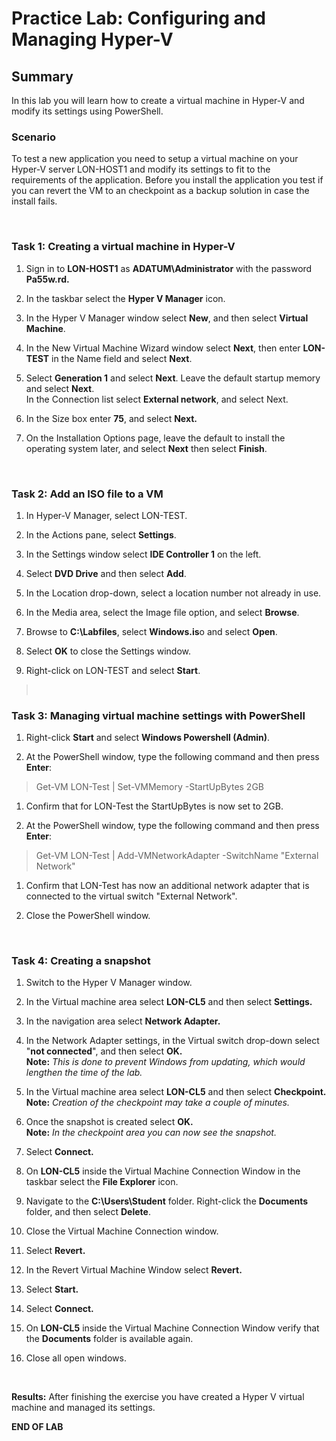 # Practice Lab: Configuring and Managing Hyper-V

## Summary

In this lab you will learn how to create a virtual machine in Hyper-V and modify
its settings using PowerShell.


### Scenario

To test a new application you need to setup a virtual machine on your Hyper-V
server LON-HOST1 and modify its settings to fit to the requirements of the
application. Before you install the application you test if you can revert the
VM to an checkpoint as a backup solution in case the install fails.

 

### Task 1: Creating a virtual machine in Hyper-V

1.  Sign in to **LON-HOST1** as **ADATUM\\Administrator** with the password
    **Pa55w.rd.**

2.  In the taskbar select the **Hyper V Manager** icon.

3.  In the Hyper V Manager window select **New**, and then select **Virtual
    Machine**.

4.  In the New Virtual Machine Wizard window select **Next**, then enter
    **LON-TEST** in the Name field and select **Next**.

5.  Select **Generation 1** and select **Next**. Leave the default startup
    memory and select **Next**.  
    In the Connection list select **External network**, and select Next.

6.  In the Size box enter **75**, and select **Next.**

7.  On the Installation Options page, leave the default to install the operating
    system later, and select **Next** then select **Finish**.

 

### Task 2: Add an ISO file to a VM

1.  In Hyper-V Manager, select LON-TEST.

2.  In the Actions pane, select **Settings**.

3.  In the Settings window select **IDE Controller 1** on the left.

4.  Select **DVD Drive** and then select **Add**.

5.  In the Location drop-down, select a location number not already in use.

6.  In the Media area, select the Image file option, and select **Browse**.

7.  Browse to **C:\\Labfiles**, select **Windows.is**o and select **Open**.

8.  Select **OK** to close the Settings window.

9.  Right-click on LON-TEST and select **Start**.

>    

### Task 3: Managing virtual machine settings with PowerShell

1.  Right-click **Start** and select **Windows Powershell (Admin)**.

2.  At the PowerShell window, type the following command and then press
    **Enter**:

>   Get-VM LON-Test \| Set-VMMemory -StartUpBytes 2GB

1.  Confirm that for LON-Test the StartUpBytes is now set to 2GB.

2.  At the PowerShell window, type the following command and then press
    **Enter**:

>   Get-VM LON-Test \| Add-VMNetworkAdapter -SwitchName "External Network"

1.  Confirm that LON-Test has now an additional network adapter that is
    connected to the virtual switch "External Network".

2.  Close the PowerShell window.

 

### Task 4: Creating a snapshot

1.  Switch to the Hyper V Manager window.

2.  In the Virtual machine area select **LON-CL5** and then select **Settings.**

3.  In the navigation area select **Network Adapter.**

4.  In the Network Adapter settings, in the Virtual switch drop-down select
    "**not connected**", and then select **OK.**  
    **Note:** *This is done to prevent Windows from updating, which would
    lengthen the time of the lab.*

5.  In the Virtual machine area select **LON-CL5** and then select
    **Checkpoint.**  
    **Note:** *Creation of the checkpoint may take a couple of minutes.*

6.  Once the snapshot is created select **OK.**  
    **Note:** *In the checkpoint area you can now see the snapshot.*

7.  Select **Connect.**

8.  On **LON-CL5** inside the Virtual Machine Connection Window in the taskbar
    select the **File Explorer** icon.

9.  Navigate to the **C:\\Users\\Student** folder. Right-click the **Documents**
    folder, and then select **Delete**.

10. Close the Virtual Machine Connection window.

11. Select **Revert.**

12. In the Revert Virtual Machine Window select **Revert.**

13. Select **Start.**

14. Select **Connect.**

15. On **LON-CL5** inside the Virtual Machine Connection Window verify that the
    **Documents** folder is available again.

16. Close all open windows.

 

**Results:** After finishing the exercise you have created a Hyper V virtual
machine and managed its settings.

**END OF LAB**